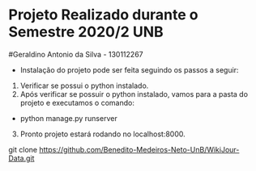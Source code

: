 # Projeto Realizado durante o Semestre 2020/2 UNB
#Geraldino Antonio da  Silva - 130112267

- Instalação do projeto pode ser feita seguindo os passos a seguir:
1) Verificar se possui o python instalado.
2) Após verificar se possuir o python instalado, vamos para a pasta do projeto e executamos o comando:
- python manage.py runserver
3) Pronto projeto estará rodando no localhost:8000.

git clone https://github.com/Benedito-Medeiros-Neto-UnB/WikiJour-Data.git



